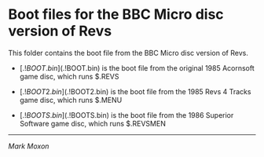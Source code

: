 # Boot files for the BBC Micro disc version of Revs

This folder contains the boot file from the BBC Micro disc version of Revs.

* [$.!BOOT.bin]($.!BOOT.bin) is the boot file from the original 1985 Acornsoft game disc, which runs $.REVS

* [$.!BOOT2.bin]($.!BOOT2.bin) is the boot file from the 1985 Revs 4 Tracks game disc, which runs $.MENU

* [$.!BOOTS.bin]($.!BOOTS.bin) is the boot file from the 1986 Superior Software game disc, which runs $.REVSMEN

---

_Mark Moxon_